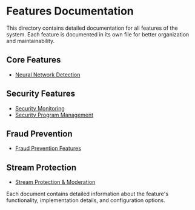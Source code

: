 # Features Documentation

This directory contains detailed documentation for all features of the system. Each feature is documented in its own file for better organization and maintainability.

## Core Features
- [Neural Network Detection](./core/neural-network.md)

## Security Features
- [Security Monitoring](./security/monitoring.md)
- [Security Program Management](./security/program.md)

## Fraud Prevention
- [Fraud Prevention Features](./fraud/prevention.md)

## Stream Protection
- [Stream Protection & Moderation](./stream/protection.md)

Each document contains detailed information about the feature's functionality, implementation details, and configuration options.
